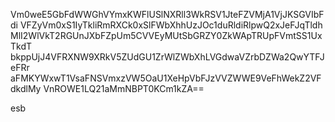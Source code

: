 Vm0weE5GbFdWWGhVYmxKWFlUSlNXRll3WkRSV1JteFZVMjA1VjJKSGVIbFdi
VFZyVm0xS1IyTkliRmRXCk0xSlFWbXhhUzJOc1duRldiRlpwQ2xJeFJqTldh
MlI2WlVkT2RGUnJXbFZpUm5CVVEyMUtSbGRZY0ZkWApTRUpFVmtSS1UxTkdT
bkppUjJ4VFRXNW9XRkV5ZUdGU1ZrWlZWbXhLVGdwaVZrbDZWa2QwYTFJeFRr
aFMKYWxwT1VsaFNSVmxzVW5OaU1XeHpVbFJzVVZWWE9VeFhWekZ2VFdkdlMy
VnROWE1LQ21aMmNBPT0KCm1kZA==

esb